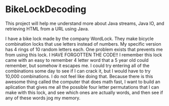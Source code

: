 # BikeLockDecoding

This project will help me understand more about Java streams, Java IO, and retrieving HTML from a URL using Java.

I have a bike lock made by the company WordLock. They make bicycle combination locks that use letters instead of numbers. My specific version has 4 rings of 10 random letters each. One problem exists that prevents me from using this lock. I HAVE FORGOTTEN THE CODE!! I remember this lock came with an easy to remember 4 letter word that a 5 year old could remember, but somehow it escapes me. I could try entering all of the combinations some day to see if I can crack it, but I would have to try 10,000 combinations. I do not feel like doing that. Because there is this awesome thing called the computer that does math fast, I want to build an aplication that gives me all the possible four letter permutations that I can make with this lock, and see which ones are actually words, and then see if any of these words jog my memory.
